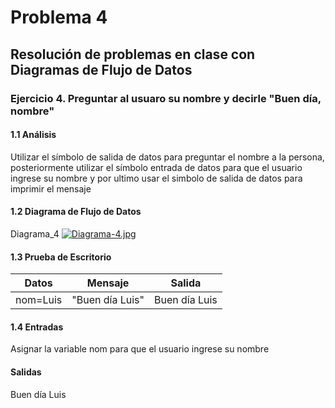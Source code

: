 # Problema 4
## Resolución de problemas en clase con Diagramas de Flujo de Datos
### Ejercicio 4. Preguntar al usuaro su nombre y decirle "Buen día, nombre"
#### 1.1 Análisis
Utilizar el símbolo de salida de datos para preguntar el nombre a la persona, posteriormente utilizar el símbolo entrada de datos para que el usuario ingrese su nombre y por ultimo usar el simbolo de salida de datos para imprimir el mensaje
#### 1.2 Diagrama de Flujo de Datos
Diagrama_4
[![Diagrama-4.jpg](https://i.postimg.cc/jShvGRM1/Diagrama-4.jpg)](https://postimg.cc/MnvyBJ20)
#### 1.3 Prueba de Escritorio
| Datos | Mensaje | Salida |
| ----------- | ----------- | ----------- |
| nom=Luis | "Buen día Luis" | Buen día Luis |
#### 1.4 Entradas
Asignar la variable nom para que el usuario ingrese su nombre
#### Salidas
Buen día Luis
